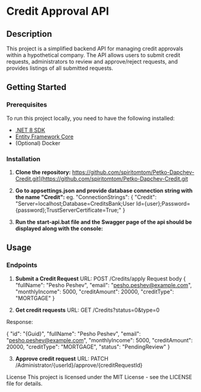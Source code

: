 # Credit Approval API

## Description

This project is a simplified backend API for managing credit approvals within a hypothetical company. The API allows users to submit credit requests, administrators to review and approve/reject requests, and provides listings of all submitted requests.

## Getting Started

### Prerequisites

To run this project locally, you need to have the following installed:
- [.NET 8 SDK](https://dotnet.microsoft.com/download/dotnet/8.0)
- [Entity Framework Core](https://docs.microsoft.com/en-us/ef/core/)
- (Optional) Docker

### Installation

1. **Clone the repository:**
 https://github.com/spiritomtom/Petko-Dapchev-Credit.git](https://github.com/spiritomtom/Petko-Dapchev-Credit.git

2. **Go to appsettings.json and provide database connection string with the name "Credit":**
   eg. "ConnectionStrings": {
  "Credit": "Server=localhost;Database=CreditsBank;User Id={user};Password={password};TrustServerCertificate=True;"
}

3. **Run the start-api.bat file and the Swagger page of the api should be displayed along with the console:**

## Usage
### Endpoints
1. **Submit a Credit Request**
URL: POST /Credits/apply
Request body
{
    "fullName": "Pesho Peshev",
    "email": "pesho.peshev@example.com",
    "monthlyIncome": 5000,
    "creditAmount": 20000,
    "creditType": "MORTGAGE"
}


2. **Get credit requests**
URL: GET /Credits?status=0&type=0

Response:

{
    "id": "{Guid}",
    "fullName": "Pesho Peshev",
    "email": "pesho.peshev@example.com",
    "monthlyIncome": 5000,
    "creditAmount": 20000,
    "creditType": "MORTGAGE",
    "status": "PendingReview"
}

3. **Approve credit request**
URL: PATCH /Administrator/{userId}/approve/{creditRequestId}



License
This project is licensed under the MIT License - see the LICENSE file for details.
